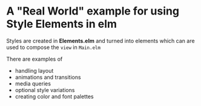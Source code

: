 # A "Real World" example for using Style Elements in elm

Styles are created in __Elements.elm__ and turned into elements which can are used to compose the `view` in `Main.elm`

There are examples of

 * handling layout
 * animations and transitions
 * media queries
 * optional style variations
 * creating color and font palettes

